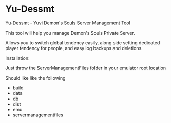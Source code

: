 # Yu-Dessmt
Yu-Dessmt - Yuvi Demon's Souls Server Management Tool

This tool will help you manage Demon's Souls Private Server.

Allows you to switch global tendency easily, along side setting dedicated player tendency for people, and easy log backups and deletions. 

Installation:

Just throw the ServerManagementFiles folder in your emulator root location

Should like like the following
- build
- data
- db
- dist
- emu
- servermanagementfiles
